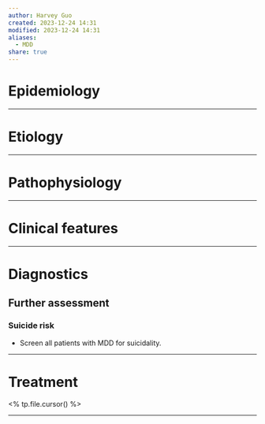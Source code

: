 ```yaml
---
author: Harvey Guo
created: 2023-12-24 14:31
modified: 2023-12-24 14:31
aliases:
  - MDD
share: true
---
```


# Epidemiology


---
# Etiology


---
# Pathophysiology


---
# Clinical features


---
# Diagnostics
## Further assessment
### Suicide risk
- Screen all patients with MDD for suicidality.

---
# Treatment
<% tp.file.cursor() %>

---
